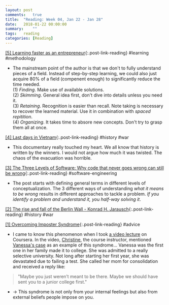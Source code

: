 ```yaml
---
layout: post
comments:	true
title:  "Reading: Week 04, Jan 22 - Jan 28"
date:   2018-01-22 00:00:00
summary:    ""
tags:   reading
categories:	[Reading]
---
```


[[5] Learning faster as an entrepreneur](https://qotoqot.com/blog/learning-faster/){:.post-link-reading} <rate3/> <content-meta>#learning #methodology</content-meta>
- The mainstream point of the author is that we don't to fully understand pieces of a field. Instead of step-by-step learning, we could also just acquire 80% of a field (compenent enough) to significantly reduce the time needed.<br>
(1) *Finding*. Make use of available solutions.<br>
(2) *Skimming*. General idea first, don't dive into details unless you need it.<br>
(3) *Retaining*. Recognition is easier than recall. Note taking is necessary to recover the learned material. Use it in combination with *spaced repitition*. <br>
(4) *Organizing*. It takes time to absore new concepts. Don't try to grasp them all at once.


[[4] Last days in Vietnam](https://www.netflix.com/watch/70299908){:.post-link-reading} <rate4/> <content-meta>#history #war</content-meta>
- This documentary really touched my heart. We all know that history is written by the winners. I would not argue how much it was twisted. The chaos of the evacuation was horrible.

[[3] The Three Levels of Software: Why code that never goes wrong can still be wrong](http://www.pathsensitive.com/2018/01/the-three-levels-of-software-why-code.html){:.post-link-reading} <rate4/> <content-meta>#software-engineering</content-meta>
- The post starts with defining general terms in different levels of conceptualization. The 3 different ways of understanding *what it means to be wrong* results in different approaches to tackle a problem. *If you identify a problem and understand it, you half-way solving it*.

[[2] The rise and fall of the Berlin Wall - Konrad H. Jarausch](https://www.youtube.com/watch?v=A9fQPzZ1-hg){:.post-link-reading} <rate3/> <content-meta>#history #war</content-meta>

[[1] Overcoming Imposter Syndrome](https://www.techinasia.com/overcoming-impostor-syndrome){:.post-link-reading} <rate3/> <content-meta>#advice</content-meta>
- I came to know this phenomenon when I took [a video lecture](https://www.coursera.org/learn/cs-tech-interview/lecture/zTZEg/imposter-syndrome-and-stereotype-threat) on Coursera. In the video, [Christine](https://sites.google.com/a/eng.ucsd.edu/alvarado/), the course instructor, mentioned [Vanessa's case](https://www.nytimes.com/2014/05/18/magazine/who-gets-to-graduate.html) as an example of this syndrome... Vanessa was the first one in her family made it to college. She was admitted to a really selective university. Not long after starting her first year, she was devastated due to failing a test. She called her mom for consolidation and received a reply like: 
> "Maybe you just weren’t meant to be there. Maybe we should have sent you to a junior college first."
- → This syndrome is not only from your internal feelings but also from external beliefs people impose on you.
